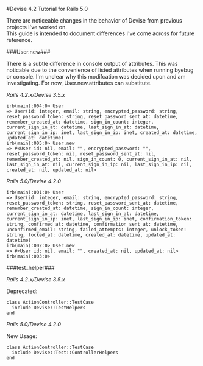#Devise 4.2 Tutorial for Rails 5.0

There are noticeable changes in the behavior of Devise from previous projects I've worked on.  
This guide is intended to document differences I've come across for future reference.

###User.new###

There is a subtle difference in console output of attributes.  This was noticable due to the convenience of listed attributes when running byebug or console. I'm unclear why this modifcation was decided upon and am investigating.  For now, User.new.attributes can substitute.

*Rails 4.2.x/Devise 3.5.x*

```
irb(main):004:0> User
=> User(id: integer, email: string, encrypted_password: string, reset_password_token: string, reset_password_sent_at: datetime, remember_created_at: datetime, sign_in_count: integer, current_sign_in_at: datetime, last_sign_in_at: datetime, current_sign_in_ip: inet, last_sign_in_ip: inet, created_at: datetime, updated_at: datetime)
irb(main):005:0> User.new
=> #<User id: nil, email: "", encrypted_password: "", reset_password_token: nil, reset_password_sent_at: nil, remember_created_at: nil, sign_in_count: 0, current_sign_in_at: nil, last_sign_in_at: nil, current_sign_in_ip: nil, last_sign_in_ip: nil, created_at: nil, updated_at: nil>
```

*Rails 5.0/Devise 4.2.0*

```
irb(main):001:0> User
=> User(id: integer, email: string, encrypted_password: string, reset_password_token: string, reset_password_sent_at: datetime, remember_created_at: datetime, sign_in_count: integer, current_sign_in_at: datetime, last_sign_in_at: datetime, current_sign_in_ip: inet, last_sign_in_ip: inet, confirmation_token: string, confirmed_at: datetime, confirmation_sent_at: datetime, unconfirmed_email: string, failed_attempts: integer, unlock_token: string, locked_at: datetime, created_at: datetime, updated_at: datetime)
irb(main):002:0> User.new
=> #<User id: nil, email: "", created_at: nil, updated_at: nil>
irb(main):003:0>
```

###test_helper###

*Rails 4.2.x/Devise 3.5.x*

Deprecated:
```
class ActionController::TestCase
  include Devise::TestHelpers
end
```

*Rails 5.0/Devise 4.2.0*

New Usage:

```
class ActionController::TestCase
  include Devise::Test::ControllerHelpers
end
```
